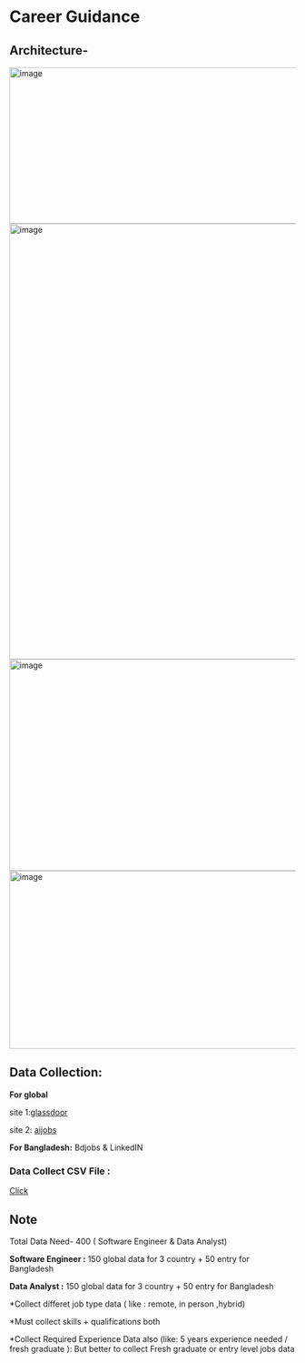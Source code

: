 # Career Guidance

## Architecture-
                    
                                                                 
<img width="1018" height="275" alt="image" src="https://github.com/user-attachments/assets/2d7660de-f557-4981-a513-13cf5e40f79a" />
<img width="1009" height="766" alt="image" src="https://github.com/user-attachments/assets/6cce6d17-68e1-4fd1-987c-3293c65c630e" />
<img width="1013" height="372" alt="image" src="https://github.com/user-attachments/assets/e904dccb-b3e0-4492-995e-ed7036a89871" />
<img width="1015" height="313" alt="image" src="https://github.com/user-attachments/assets/8a5b74cb-be24-40b5-b477-62340d7d4e41" />




















## Data Collection: 

**For global**

site 1:[glassdoor](https://www.glassdoor.com/Job/dubai-united-arab-emirates-software-engineer-jobs-SRCH_IL.0,26_IC2204498_KO27,44.htm?fbclid=IwY2xjawLUOAxleHRuA2FlbQIxMABicmlkETFPdExNS0tETUpIUGh4S3NjAR6tRPOAcc4GnKc89ElOA1KU6pKUZ7NdEUuPAzNvDrHHZzfChfgkLsKZtgxoVg_aem_lNGr7Hq21HS81ZPazCNadw)

site 2: [aijobs](https://aijobs.net/job/1392126-aiml-engineer/?fbclid=IwY2xjawLUN8BleHRuA2FlbQIxMABicmlkETFPdExNS0tETUpIUGh4S3NjAR7dXYRUsslG_vmLKHkr7t8LLB94RKedyNpy307s-jdTOI7gQZVb_osSRwfx8w_aem_nrvmHfEWlISa-1CDsS3X8g)

**For Bangladesh:**
Bdjobs & LinkedIN

### Data Collect CSV File :
[Click](https://1drv.ms/x/c/0be2e95c87796269/EfzMl7dJozNEqlq4OhSRI9oBzSTBIuPZAZxwlppJUfktow?e=5nwami)

## Note
Total Data Need- 400 ( Software Engineer & Data Analyst)

**Software Engineer :** 150 global data for 3 country + 50 entry for Bangladesh 

**Data Analyst :** 150 global data for 3 country + 50 entry for Bangladesh 

*Collect differet job type data ( like : remote, in person ,hybrid)

*Must collect skills + qualifications both 

*Collect Required Experience Data also (like: 5 years experience needed / fresh graduate ): But better to collect   Fresh graduate or entry level jobs data

